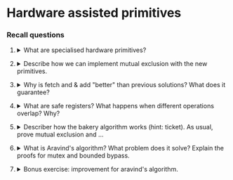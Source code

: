 # Hardware assisted primitives

### Recall questions

1. <details markdown=1><summary markdown="span">  What are specialised hardware primitives?  </summary>
    
    \
    Specialised hardware primitives ==are combinations of instructions that behave atomically==. Operative systems often provide one of (or more):
    - ==test & set==: atomic ==read+write of boolean register== ![](../../../static/CS/swm1.png)
    - ==swap==: atomic ==read+write of a general register== ![](../../../static/CS/swm3.png)
    - ==fetch & add==: atomic ==read+increment of an integer register== ![](../../../static/CS/swm6.png)
    - ==compare & swap==: atomic ==comparison+write of general register + returns boolean result of the comparison== ![](../../../static/CS/swm4.png).
    
</details>

2. <details markdown=1><summary markdown="span">  Describe how we can implement mutual exclusion with the new primitives. </summary>
    
    \
    ==Test & Set==: ![](../../../static/CS/swm2.png)

	==Swap==: adapt previous implementation: note that ==X.test&set()=X.swap(1)==.

	==Compare & Swap==: ![](../../../static/CS/swm5.png)
    
</details>

3. <details markdown=1><summary markdown="span">  Why is fetch and & add "better" than previous solutions? What does it guarantee?  </summary>
    
    \
    All previous solutions ==guarantee deadlock freedom== but ==no starvation freedom==. One solution, besides using ==round robin==, would be using the ==fetch&add== primitive that grants ==bounded bypass with bound $n-1$==.

	![](../../../static/CS/swm7.png)

</details>

4. <details markdown=1><summary markdown="span">  What are safe registers? What happens when different operations overlap? Why? </summary>
    
    \
	We are interested in implementing ==mutual exclusion in contexts in which atomicity for registers is not granted==. \
	We describe 2 types of ==safe registers==:
	- ==MRSW Safe register==:
		1. every ==read that does not overlap with a write returns the value stored== in the register
		2. a ==read that overlaps with a write can return any value== from the register domain
	- ==MRMW Safe register==:
		1. behaves ==like MRSW Safe register when write operations do not overlap==
		2. otherwise it ==can contain any value== from the register domain. 

</details>

5. <details markdown=1><summary markdown="span">  Describer how the bakery algorithm works (hint: ticket). As usual, prove mutual exclusion and ...</summary>
    
    \
    Every process gets a ticket, the smallest pair grants access to the C.S. (typo in image, $MY\_TICKET[i]$ should be $MY\_TURN[i]$):
    ![](../../../static/CS/swm8.png)

	Proofs for:
	- lemma 1:  ![](../../../static/CS/swm9.png)
	- lemma 2:    ![](../../../static/CS/swm14.png)
	- mutual exclusion and ==bounded bypass with bound $n-1$==: ![](../../../static/CS/swm15.png)

</details>

6. <details markdown=1><summary markdown="span">  What is Aravind's algorithm? What problem does it solve? Explain the proofs for mutex and bounded bypass. </summary>
    
    \
    ![](../../../static/CS/swm10.png)

	This solves the problem that ==registers in the bakery's algorithm are unbounded==, and can be potentially increased to the point of overflowing.

	Proof for mutex:
	![](../../../static/CS/swm11.png)

	Proof for bounded bypass:
	![](../../../static/CS/swm12.png)
	![](../../../static/CS/swm13.png)

</details>

7. <details markdown=1><summary markdown="span">  Bonus exercise: improvement for aravind's algorithm.  </summary>
    
    \
    ![](../../../static/CS/bns1.png)
    
</details>